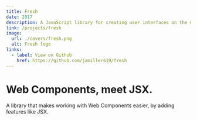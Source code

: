 ```yaml
---
title: Fresh
date: 2017
description: A JavaScript library for creating user interfaces on the modern web via Web Components.
link: /projects/fresh
image:
  url: ./covers/fresh.png
  alt: Fresh logo
links:
  - label: View on Github
    href: https://github.com/jamiller619/fresh
---
```


# Web Components, meet JSX.

A library that makes working with Web Components easier, by
adding features like JSX.

